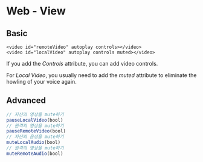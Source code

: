 # Web - View

## Basic

```markup
<video id="remoteVideo" autoplay controls></video>
<video id="localVideo" autoplay controls muted></video>
```

If you add the *Controls* attribute, you can add video controls.

For *Local Video*, you usually need to add the *muted* attribute to
eliminate the howling of your voice again.

## Advanced

```javascript
// 자신의 영상을 mute하기
pauseLocalVideo(bool)
// 원격의 영상을 mute하기
pauseRemoteVideo(bool)
// 자신의 음성을 mute하기
muteLocalAudio(bool)
// 원격의 영상을 mute하기
muteRemoteAudio(bool)
```
